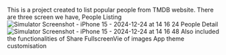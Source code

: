 This is a project created to list popular people from TMDB website.
There are three screen we have,
People Listing 
![Simulator Screenshot - iPhone 15 - 2024-12-24 at 14 16 24](https://github.com/user-attachments/assets/a6de4411-c0e3-415a-82d1-413d1bc0a13e)
People Detail
![Simulator Screenshot - iPhone 15 - 2024-12-24 at 14 16 48](https://github.com/user-attachments/assets/ac2d0152-f631-49f7-9a90-a487a4f39312)
Also included the functionalities of 
  Share
  FullscreenVie of images
  App theme customisation
